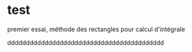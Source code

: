 # test
premier essai, méthode des rectangles pour calcul d'intégrale 




dddddddddddddddddddddddddddddddddddddddddd
